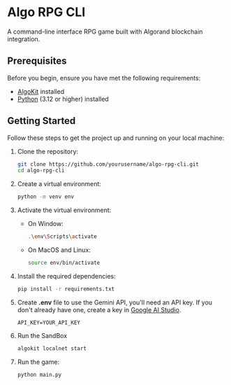 # Algo RPG CLI

A command-line interface RPG game built with Algorand blockchain integration.

## Prerequisites

Before you begin, ensure you have met the following requirements:

- [AlgoKit](https://developer.algorand.org/docs/get-started/algokit/#install-algokit) installed
- [Python](https://www.python.org/downloads/) (3.12 or higher) installed
## Getting Started

Follow these steps to get the project up and running on your local machine:

1. Clone the repository:
   ```bash
   git clone https://github.com/yourusername/algo-rpg-cli.git
   cd algo-rpg-cli
   ```

2. Create a virtual environment:
   ```bash
   python -m venv env
   ```

3. Activate the virtual environment:
   - On Window:
     ```bash
     .\env\Scripts\activate
     ```
   - On MacOS and Linux:
     ```bash
     source env/bin/activate
     ```

4. Install the required dependencies:
   ```bash
   pip install -r requirements.txt
   ```

5. Create <b>.env</b> file to use the Gemini API, you'll need an API key. If you don't already have one, create a key in [Google AI Studio](https://aistudio.google.com/app/apikey).
   ```env
   API_KEY=YOUR_API_KEY
   ```
   
5. Run the SandBox
   ```bash
   algokit localnet start
   ```

5. Run the game:
   ```bash
   python main.py
   ```
